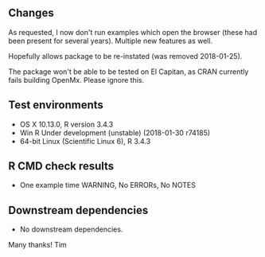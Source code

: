## Changes
As requested, I now don't run examples which open the browser (these had been present for several years).
Multiple new features as well.

Hopefully allows package to be re-instated (was removed 2018-01-25).

The package won't be able to be tested on El Capitan, as CRAN currently fails building  OpenMx. 
Please ignore this.

## Test environments
* OS X 10.13.0, R version 3.4.3
* Win R Under development (unstable) (2018-01-30 r74185)
* 64-bit Linux (Scientific Linux 6), R 3.4.3

## R CMD check results
* One example time WARNING, No ERRORs, No NOTES

## Downstream dependencies
* No downstream dependencies.

Many thanks!
Tim